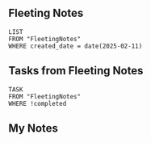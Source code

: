 
## Fleeting Notes
```dataview
LIST
FROM "FleetingNotes"
WHERE created_date = date(2025-02-11) 
```

## Tasks from Fleeting Notes
```dataview
TASK
FROM "FleetingNotes"
WHERE !completed
```

## My Notes
